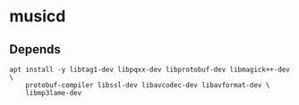 # musicd

## Depends

    apt install -y libtag1-dev libpqxx-dev libprotobuf-dev libmagick++-dev \
        protobuf-compiler libssl-dev libavcodec-dev libavformat-dev \
        libmp3lame-dev

